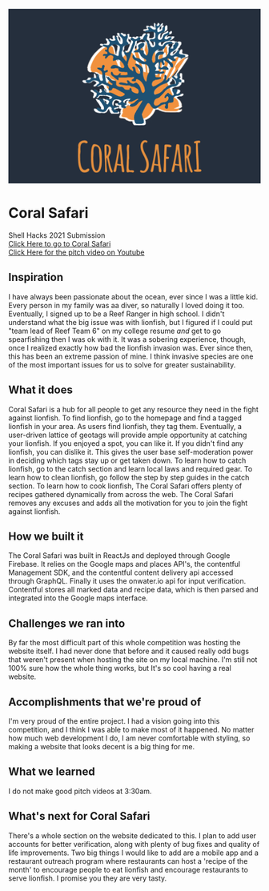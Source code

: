 ![CoralSafari](coralSafariLogo.png)
# Coral Safari
Shell Hacks 2021 Submission <br />
[Click Here to go to Coral Safari](https://www.coralsafari.us) <br />
[Click Here for the pitch video on Youtube](https://youtu.be/rzP1FeetJXU)
## Inspiration
I have always been passionate about the ocean, ever since I was a little kid. Every person in my family was aa diver, so naturally I loved doing it too. Eventually, I signed up to be a Reef Ranger in high school. I didn't understand what the big issue was with lionfish, but I figured if I could put "team lead of Reef Team 6" on my college resume _and_ get to go spearfishing then I was ok with it. It was a sobering experience, though, once I realized exactly how bad the lionfish invasion was. Ever since then, this has been an extreme passion of mine. I think invasive species are one of the most important issues for us to solve for greater sustainability.
## What it does
Coral Safari is a hub for all people to get any resource they need in the fight against lionfish. To find lionfish, go to the homepage and find a tagged lionfish in your area. As users find lionfish, they tag them. Eventually, a user-driven lattice of geotags will provide ample opportunity at catching your lionfish. If you enjoyed a spot, you can like it. If you didn't find any lionfish, you can dislike it. This gives the user base self-moderation power in deciding which tags stay up or get taken down. To learn how to catch lionfish, go to the catch section and learn local laws and required gear. To learn how to clean lionfish, go follow the step by step guides in the catch section. To learn how to cook lionfish, The Coral Safari offers plenty of recipes gathered dynamically from across the web. The Coral Safari removes any excuses and adds all the motivation for you to join the fight against lionfish. 
## How we built it
The Coral Safari was built in ReactJs and deployed through Google Firebase. It relies on the Google maps and places API's, the contentful Management SDK, and the contentful content delivery api accessed through GraphQL. Finally it uses the onwater.io api for input verification. Contentful stores all marked data and recipe data, which is then parsed and integrated into the Google maps interface.
## Challenges we ran into
By far the most difficult part of this whole competition was hosting the website itself. I had never done that before and it caused really odd bugs that weren't present when hosting the site on my local machine. I'm still not 100% sure how the whole thing works, but It's so cool having a real website.
## Accomplishments that we're proud of
I'm very proud of the entire project. I had a vision going into this competition, and I think I was able to make most of it happened. No matter how much web development I do, I am never comfortable with styling, so making a website that looks decent is a big thing for me.
## What we learned
I do not make good pitch videos at 3:30am.
## What's next for Coral Safari
There's a whole section on the website dedicated to this. I plan to add user accounts for better verification, along with plenty of bug fixes and quality of life improvements. Two big things I would like to add are a mobile app and a restaurant outreach program where restaurants can host a 'recipe of the month' to encourage people to eat lionfish and encourage restaurants to serve lionfish. I promise you they are very tasty.
